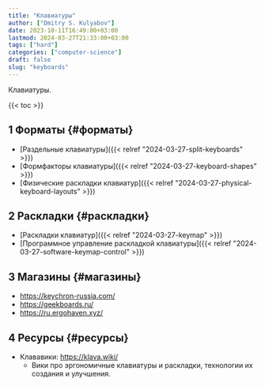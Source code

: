 ```yaml
---
title: "Клавиатуры"
author: ["Dmitry S. Kulyabov"]
date: 2023-10-11T16:49:00+03:00
lastmod: 2024-03-27T21:33:00+03:00
tags: ["hard"]
categories: ["computer-science"]
draft: false
slug: "keyboards"
---
```


Клавиатуры.

<!--more-->

{{< toc >}}


## <span class="section-num">1</span> Форматы {#форматы}

-   [Раздельные клавиатуры]({{< relref "2024-03-27-split-keyboards" >}})
-   [Формфакторы клавиатуры]({{< relref "2024-03-27-keyboard-shapes" >}})
-   [Физические раскладки клавиатур]({{< relref "2024-03-27-physical-keyboard-layouts" >}})


## <span class="section-num">2</span> Раскладки {#раскладки}

-   [Раскладки клавиатур]({{< relref "2024-03-27-keymap" >}})
-   [Программное управление раскладкой клавиатуры]({{< relref "2024-03-27-software-keymap-control" >}})


## <span class="section-num">3</span> Магазины {#магазины}

-   <https://keychron-russia.com/>
-   <https://geekboards.ru/>
-   <https://ru.ergohaven.xyz/>


## <span class="section-num">4</span> Ресурсы {#ресурсы}

-   Клававики: <https://klava.wiki/>
    -   Вики про эргономичные клавиатуры и раскладки, технологии их создания и улучшения.
